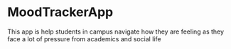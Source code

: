 # MoodTrackerApp
This app is help students in campus navigate how they are feeling as they face a lot of pressure from academics and social life

